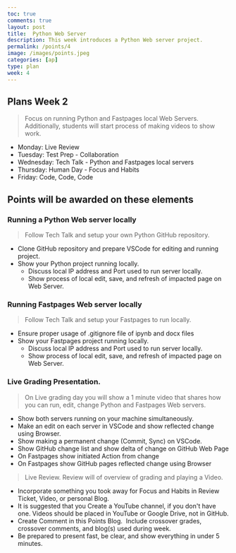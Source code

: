 ```yaml
---
toc: true
comments: true
layout: post
title:  Python Web Server
description: This week introduces a Python Web server project.  
permalink: /points/4
image: /images/points.jpeg
categories: [ap]
type: plan
week: 4
---
```


## Plans Week 2
> Focus on running Python and Fastpages local Web Servers.   Additionally, students will start process of making videos to show work.
- Monday: Live Review
- Tuesday: Test Prep - Collaboration
- Wednesday: Tech Talk - Python and Fastpages local servers
- Thursday: Human Day - Focus and Habits
- Friday: Code, Code, Code

## Points will be awarded on these elements
### Running a Python Web server locally
> Follow Tech Talk and setup your own Python GitHub repository.
- Clone GitHub repository and prepare VSCode for editing and running project.  
- Show your Python project running locally.
    - Discuss local IP address and Port used to run server locally.
    - Show process of local edit, save, and refresh of impacted page on Web Server.

### Running Fastpages Web server locally
> Follow Tech Talk and setup your Fastpages to run locally.  
- Ensure proper usage of .gitignore file of ipynb and docx files
- Show your Fastpages project running locally.
    - Discuss local IP address and Port used to run server locally.
    - Show process of local edit, save, and refresh of impacted page on Web Server.

### Live Grading Presentation.  
> On Live grading day you will show a 1 minute video that shares how you can run, edit, change Python and Fastpages Web servers.
- Show both servers running on your machine simultaneously.
- Make an edit on each server in VSCode and show reflected change using Browser.
- Show making a permanent change (Commit, Sync) on VSCode.
- Show GitHub change list and show delta of change on GitHub Web Page
- On Fastpages show initiated Action from change
- On Fastpages show GitHub pages reflected change using Browser
    
> Live Review.  Review will of overview of grading and playing a Video.
- Incorporate something you took away for Focus and Habits in Review Ticket, Video, or personal Blog.
- It is suggested that you Create a YouTube channel, if you don't have one.  Videos should be placed in YouTube or Google Drive, not in GitHub.
- Create Comment in this Points Blog.  Include crossover grades, crossover comments, and blog(s) used during week.
- Be prepared to present fast, be clear, and show everything in under 5 minutes.  
